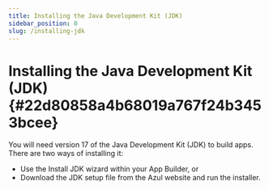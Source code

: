 ```yaml
---
title: Installing the Java Development Kit (JDK)
sidebar_position: 0
slug: /installing-jdk
---
```




# **Installing the Java Development Kit (JDK)** {#22d80858a4b68019a767f24b3453bcee}


You will need version 17 of the Java Development Kit (JDK) to build apps. There are two ways of installing it:

- Use the Install JDK wizard within your App Builder, or
- Download the JDK setup file from the Azul website and run the installer.
